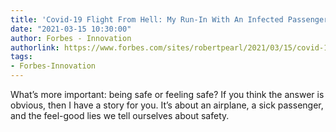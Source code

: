 ```yaml
---
title: 'Covid-19 Flight From Hell: My Run-In With An Infected Passenger'
date: "2021-03-15 10:30:00"
author: Forbes - Innovation
authorlink: https://www.forbes.com/sites/robertpearl/2021/03/15/covid-19-flight-from-hell-my-run-in-with-an-infected-passenger/
tags:
- Forbes-Innovation
---
```

What’s more important: being safe or feeling safe? If you think the answer is obvious, then I have a story for you. It’s about an airplane, a sick passenger, and the feel-good lies we tell ourselves about safety.